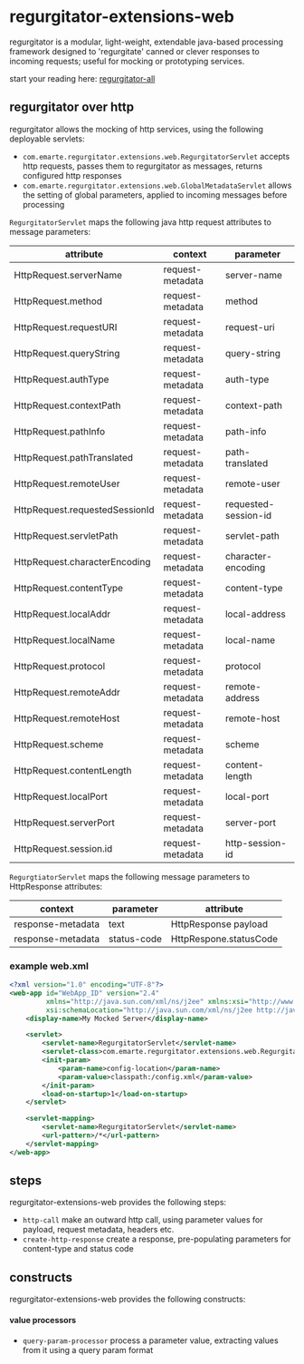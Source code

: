 # regurgitator-extensions-web

regurgitator is a modular, light-weight, extendable java-based processing framework designed to 'regurgitate' canned or clever responses to incoming requests; useful for mocking or prototyping services.

start your reading here: [regurgitator-all](http://github.com/talmeym/regurgitator-all#regurgitator)

## regurgitator over http

regurgitator allows the mocking of http services, using the following deployable servlets:
- ``com.emarte.regurgitator.extensions.web.RegurgitatorServlet`` accepts http requests, passes them to regurgitator as messages, returns configured http responses
- ``com.emarte.regurgitator.extensions.web.GlobalMetadataServlet`` allows the setting of global parameters, applied to incoming messages before processing

``RegurgitatorServlet`` maps the following java http request attributes to message parameters:

|attribute|context|parameter|
|---|---|---|
|HttpRequest.serverName|request-metadata|server-name|
|HttpRequest.method|request-metadata|method|
|HttpRequest.requestURI|request-metadata|request-uri|
|HttpRequest.queryString|request-metadata|query-string|
|HttpRequest.authType|request-metadata|auth-type|
|HttpRequest.contextPath|request-metadata|context-path|
|HttpRequest.pathInfo|request-metadata|path-info|
|HttpRequest.pathTranslated|request-metadata|path-translated|
|HttpRequest.remoteUser|request-metadata|remote-user|
|HttpRequest.requestedSessionId|request-metadata|requested-session-id|
|HttpRequest.servletPath|request-metadata|servlet-path|
|HttpRequest.characterEncoding|request-metadata|character-encoding|
|HttpRequest.contentType|request-metadata|content-type|
|HttpRequest.localAddr|request-metadata|local-address|
|HttpRequest.localName|request-metadata|local-name|
|HttpRequest.protocol|request-metadata|protocol|
|HttpRequest.remoteAddr|request-metadata|remote-address|
|HttpRequest.remoteHost|request-metadata|remote-host|
|HttpRequest.scheme|request-metadata|scheme|
|HttpRequest.contentLength|request-metadata|content-length|
|HttpRequest.localPort|request-metadata|local-port|
|HttpRequest.serverPort|request-metadata|server-port|
|HttpRequest.session.id|request-metadata|http-session-id|

``RegurgtiatorServlet`` maps the following message parameters to HttpResponse attributes: 

|context|parameter|attribute|
|---|---|---|
|response-metadata|text|HttpResponse payload|
|response-metadata|status-code|HttpRespone.statusCode|


        
        
        
        
        
        
        
        
        
        
        
        
        
        
        
        
        
        
        
        
        

### example web.xml

```xml
<?xml version="1.0" encoding="UTF-8"?>
<web-app id="WebApp_ID" version="2.4"
		 xmlns="http://java.sun.com/xml/ns/j2ee" xmlns:xsi="http://www.w3.org/2001/XMLSchema-instance"
		 xsi:schemaLocation="http://java.sun.com/xml/ns/j2ee http://java.sun.com/xml/ns/j2ee/web-app_2_4.xsd">
	<display-name>My Mocked Server</display-name>

	<servlet>
		<servlet-name>RegurgitatorServlet</servlet-name>
		<servlet-class>com.emarte.regurgitator.extensions.web.RegurgitatorServlet</servlet-class>
		<init-param>
			<param-name>config-location</param-name>
			<param-value>classpath:/config.xml</param-value>
		</init-param>
		<load-on-startup>1</load-on-startup>
	</servlet>

	<servlet-mapping>
		<servlet-name>RegurgitatorServlet</servlet-name>
		<url-pattern>/*</url-pattern>
	</servlet-mapping>
</web-app>
```

## steps

regurgitator-extensions-web provides the following steps:
- ``http-call`` make an outward http call, using parameter values for payload, request metadata, headers etc.
- ``create-http-response`` create a response, pre-populating parameters for content-type and status code

## constructs

regurgitator-extensions-web provides the following constructs:
#### value processors
- ``query-param-processor`` process a parameter value, extracting values from it using a query param format

